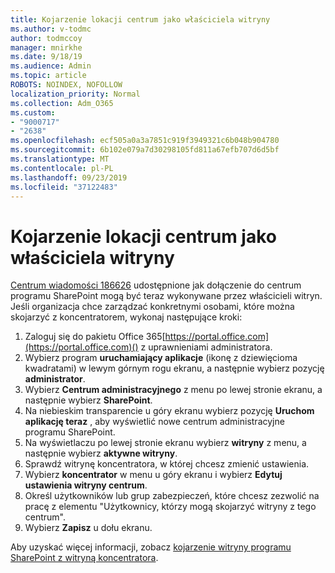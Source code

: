 ```yaml
---
title: Kojarzenie lokacji centrum jako właściciela witryny
ms.author: v-todmc
author: todmccoy
manager: mnirkhe
ms.date: 9/18/19
ms.audience: Admin
ms.topic: article
ROBOTS: NOINDEX, NOFOLLOW
localization_priority: Normal
ms.collection: Adm_O365
ms.custom:
- "9000717"
- "2638"
ms.openlocfilehash: ecf505a0a3a7851c919f3949321c6b048b904780
ms.sourcegitcommit: 6b102e079a7d30298105fd811a67efb707d6d5bf
ms.translationtype: MT
ms.contentlocale: pl-PL
ms.lasthandoff: 09/23/2019
ms.locfileid: "37122483"
---
```

# <a name="associate-hub-sites-as-site-owner"></a>Kojarzenie lokacji centrum jako właściciela witryny

[Centrum wiadomości 186626](https://admin.microsoft.com/Adminportal/Home?source=applauncher#/MessageCenter?id=MC186626) udostępnione jak dołączenie do centrum programu SharePoint mogą być teraz wykonywane przez właścicieli witryn. Jeśli organizacja chce zarządzać konkretnymi osobami, które można skojarzyć z koncentratorem, wykonaj następujące kroki: 

1. Zaloguj się do pakietu Office 365[https://portal.office.com](https://portal.office.com)() z uprawnieniami administratora.
2. Wybierz program **uruchamiający aplikacje** (ikonę z dziewięcioma kwadratami) w lewym górnym rogu ekranu, a następnie wybierz pozycję **administrator**.
3. Wybierz **Centrum administracyjnego** z menu po lewej stronie ekranu, a następnie wybierz **SharePoint**.
4. Na niebieskim transparencie u góry ekranu wybierz pozycję **Uruchom aplikację teraz** , aby wyświetlić nowe centrum administracyjne programu SharePoint.
5. Na wyświetlaczu po lewej stronie ekranu wybierz **witryny** z menu, a następnie wybierz **aktywne witryny**.
6. Sprawdź witrynę koncentratora, w której chcesz zmienić ustawienia.
7. Wybierz **koncentrator** w menu u góry ekranu i wybierz **Edytuj ustawienia witryny centrum**.
8. Określ użytkowników lub grup zabezpieczeń, które chcesz zezwolić na pracę z elementu "Użytkownicy, którzy mogą skojarzyć witryny z tego centrum".
9. Wybierz **Zapisz** u dołu ekranu.

Aby uzyskać więcej informacji, zobacz [kojarzenie witryny programu SharePoint z witryną koncentratora](https://support.office.com/article/associate-a-sharepoint-site-with-a-hub-site-ae0009fd-af04-4d3d-917d-88edb43efc05). 